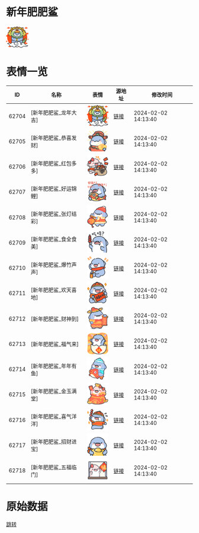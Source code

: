 # 新年肥肥鲨

<img src="./cover.png" height="60" alt="cover" />

# 表情一览

|ID|名称|表情|源地址|修改时间|
|----|----|----|----|----|
|62704|[新年肥肥鲨_龙年大吉]|<img src="./pic/062704_%5B新年肥肥鲨_龙年大吉%5D.png" height="60" alt="龙年大吉"/>|[链接](https://i0.hdslb.com/bfs/garb/14d649376344ae5a295927040c907df4c8c8c4ec.png)|2024-02-02 14:13:40|
|62705|[新年肥肥鲨_恭喜发财]|<img src="./pic/062705_%5B新年肥肥鲨_恭喜发财%5D.png" height="60" alt="恭喜发财"/>|[链接](https://i0.hdslb.com/bfs/garb/56ca29876ff76b93245a77517762cecb76e5e68c.png)|2024-02-02 14:13:40|
|62706|[新年肥肥鲨_红包多多]|<img src="./pic/062706_%5B新年肥肥鲨_红包多多%5D.png" height="60" alt="红包多多"/>|[链接](https://i0.hdslb.com/bfs/garb/e59ad8c4db5465bbca1dbcdd91003bb39189af4b.png)|2024-02-02 14:13:40|
|62707|[新年肥肥鲨_好运锦鲤]|<img src="./pic/062707_%5B新年肥肥鲨_好运锦鲤%5D.png" height="60" alt="好运锦鲤"/>|[链接](https://i0.hdslb.com/bfs/garb/623f16a586fc76f1978fefe57f3672282aeaecd3.png)|2024-02-02 14:13:40|
|62708|[新年肥肥鲨_张灯结彩]|<img src="./pic/062708_%5B新年肥肥鲨_张灯结彩%5D.png" height="60" alt="张灯结彩"/>|[链接](https://i0.hdslb.com/bfs/garb/9f8196a72bb3b25d954e21fdcd01455b93e2f631.png)|2024-02-02 14:13:40|
|62709|[新年肥肥鲨_食全食美]|<img src="./pic/062709_%5B新年肥肥鲨_食全食美%5D.png" height="60" alt="食全食美"/>|[链接](https://i0.hdslb.com/bfs/garb/5bf1b9b1dafd85cbde1a60219f509470bc026e7e.png)|2024-02-02 14:13:40|
|62710|[新年肥肥鲨_爆竹声声]|<img src="./pic/062710_%5B新年肥肥鲨_爆竹声声%5D.png" height="60" alt="爆竹声声"/>|[链接](https://i0.hdslb.com/bfs/garb/da61c8b50b8c74f508680d73dd148a9b03cd4464.png)|2024-02-02 14:13:40|
|62711|[新年肥肥鲨_欢天喜地]|<img src="./pic/062711_%5B新年肥肥鲨_欢天喜地%5D.png" height="60" alt="欢天喜地"/>|[链接](https://i0.hdslb.com/bfs/garb/d7a28a21ad762cdc00535cc7bcf2a3b049b20e25.png)|2024-02-02 14:13:40|
|62712|[新年肥肥鲨_财神到]|<img src="./pic/062712_%5B新年肥肥鲨_财神到%5D.png" height="60" alt="财神到"/>|[链接](https://i0.hdslb.com/bfs/garb/6daf8e120d97eb43a1bfede5d33a552085530f78.png)|2024-02-02 14:13:40|
|62713|[新年肥肥鲨_福气来]|<img src="./pic/062713_%5B新年肥肥鲨_福气来%5D.png" height="60" alt="福气来"/>|[链接](https://i0.hdslb.com/bfs/garb/2ec4619631498c1bce850dfb9216f4b850fc85b1.png)|2024-02-02 14:13:40|
|62714|[新年肥肥鲨_年年有鱼]|<img src="./pic/062714_%5B新年肥肥鲨_年年有鱼%5D.png" height="60" alt="年年有鱼"/>|[链接](https://i0.hdslb.com/bfs/garb/06174b49cb54cd3797224169ce373383eac245e0.png)|2024-02-02 14:13:40|
|62715|[新年肥肥鲨_金玉满堂]|<img src="./pic/062715_%5B新年肥肥鲨_金玉满堂%5D.png" height="60" alt="金玉满堂"/>|[链接](https://i0.hdslb.com/bfs/garb/25928af626bb3cb8f63111c5f2ec6159511acaec.png)|2024-02-02 14:13:40|
|62716|[新年肥肥鲨_喜气洋洋]|<img src="./pic/062716_%5B新年肥肥鲨_喜气洋洋%5D.png" height="60" alt="喜气洋洋"/>|[链接](https://i0.hdslb.com/bfs/garb/54746b594acbb362b19a59e2316cd7b758cb8210.png)|2024-02-02 14:13:40|
|62717|[新年肥肥鲨_招财进宝]|<img src="./pic/062717_%5B新年肥肥鲨_招财进宝%5D.png" height="60" alt="招财进宝"/>|[链接](https://i0.hdslb.com/bfs/garb/f8a8e1f918e4fdb73b39939865b60aaa2326c195.png)|2024-02-02 14:13:40|
|62718|[新年肥肥鲨_五福临门]|<img src="./pic/062718_%5B新年肥肥鲨_五福临门%5D.png" height="60" alt="五福临门"/>|[链接](https://i0.hdslb.com/bfs/garb/0cdbac2541a765c2fd1c62f7544ffa3fd760ec6a.png)|2024-02-02 14:13:40|

# 原始数据

[跳转](./raw.json)

